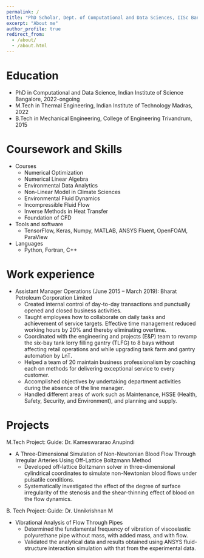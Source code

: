 ```yaml
---
permalink: /
title: "PhD Scholar, Dept. of Computational and Data Sciences, IISc Bangalore"
excerpt: "About me"
author_profile: true
redirect_from: 
  - /about/
  - /about.html
---
```


Education
======
* PhD in Computational and Data Science, Indian Institute of Science Bangalore, 2022-ongoing
* M.Tech in Thermal Engineering, Indian Institute of Technology Madras, 2022
* B.Tech in Mechanical Engineering, College of Engineering Trivandrum, 2015

Coursework and Skills
======
* Courses
  * Numerical Optimization
  * Numerical Linear Algebra
  * Environmental Data Analytics
  * Non-Linear Model in Climate Sciences
  * Environmental Fluid Dynamics
  * Incompressible Fluid Flow
  * Inverse Methods in Heat Transfer
  * Foundation of CFD
* Tools and software 
  * TensorFlow, Keras, Numpy, MATLAB, ANSYS Fluent, OpenFOAM, ParaView 
* Languages
  * Python, Fortran, C++

Work experience
======
* Assistant Manager Operations (June 2015 – March 2019): Bharat Petroleum Corporation Limited
  * Created internal control of day-to-day transactions and punctually opened and closed business activities.
  * Taught employees how to collaborate on daily tasks and achievement of service targets. Effective time management reduced working hours by 20% and thereby eliminating overtime.
  * Coordinated with the engineering and projects (E&P) team to revamp the six-bay tank lorry filling gantry (TLFG) to 8 bays without affecting retail operations and while upgrading tank farm and gantry automation by LnT.
  * Helped a team of 20 maintain business professionalism by coaching each on methods for delivering exceptional service to every customer.
  * Accomplished objectives by undertaking department activities during the absence of the line manager.
  * Handled different areas of work such as Maintenance, HSSE (Health, Safety, Security, and Environment), and planning and supply. 

Projects
======
M.Tech Project: Guide: Dr. Kameswararao Anupindi 
* A Three-Dimensional Simulation of Non-Newtonian Blood Flow Through Irregular Arteries Using Off-Lattice Boltzmann Method
  *  Developed off-lattice Boltzmann solver in three-dimensional cylindrical coordinates to simulate non-Newtonian blood flows under pulsatile conditions.
  * Systematically investigated the effect of the degree of surface irregularity of the stenosis and the shear-thinning effect of blood on the flow dynamics.

B. Tech Project: Guide: Dr. Unnikrishnan M
* Vibrational Analysis of Flow Through Pipes
  * Determined the fundamental frequency of vibration of viscoelastic polyurethane pipe without mass, with added mass, and with flow.
  * Validated the analytical data and results obtained using ANSYS fluid-structure interaction simulation with that from the experimental data. 


